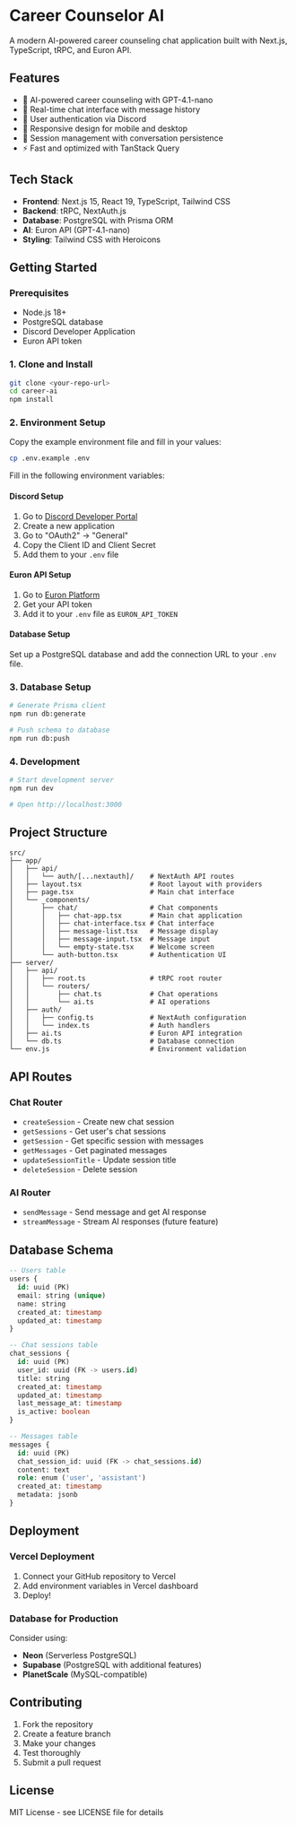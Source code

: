 # Career Counselor AI

A modern AI-powered career counseling chat application built with Next.js, TypeScript, tRPC, and Euron API.

## Features

- 🤖 AI-powered career counseling with GPT-4.1-nano
- 💬 Real-time chat interface with message history
- 👤 User authentication via Discord
- 📱 Responsive design for mobile and desktop
- 🔄 Session management with conversation persistence
- ⚡ Fast and optimized with TanStack Query

## Tech Stack

- **Frontend**: Next.js 15, React 19, TypeScript, Tailwind CSS
- **Backend**: tRPC, NextAuth.js
- **Database**: PostgreSQL with Prisma ORM
- **AI**: Euron API (GPT-4.1-nano)
- **Styling**: Tailwind CSS with Heroicons

## Getting Started

### Prerequisites

- Node.js 18+
- PostgreSQL database
- Discord Developer Application
- Euron API token

### 1. Clone and Install

```bash
git clone <your-repo-url>
cd career-ai
npm install
```

### 2. Environment Setup

Copy the example environment file and fill in your values:

```bash
cp .env.example .env
```

Fill in the following environment variables:

#### Discord Setup
1. Go to [Discord Developer Portal](https://discord.com/developers/applications)
2. Create a new application
3. Go to "OAuth2" → "General"
4. Copy the Client ID and Client Secret
5. Add them to your `.env` file

#### Euron API Setup
1. Go to [Euron Platform](https://euron.one)
2. Get your API token
3. Add it to your `.env` file as `EURON_API_TOKEN`

#### Database Setup
Set up a PostgreSQL database and add the connection URL to your `.env` file.

### 3. Database Setup

```bash
# Generate Prisma client
npm run db:generate

# Push schema to database
npm run db:push
```

### 4. Development

```bash
# Start development server
npm run dev

# Open http://localhost:3000
```

## Project Structure

```
src/
├── app/
│   ├── api/
│   │   └── auth/[...nextauth]/    # NextAuth API routes
│   ├── layout.tsx                 # Root layout with providers
│   ├── page.tsx                   # Main chat interface
│   └── _components/
│       ├── chat/                  # Chat components
│       │   ├── chat-app.tsx       # Main chat application
│       │   ├── chat-interface.tsx # Chat interface
│       │   ├── message-list.tsx   # Message display
│       │   ├── message-input.tsx  # Message input
│       │   └── empty-state.tsx    # Welcome screen
│       └── auth-button.tsx        # Authentication UI
├── server/
│   ├── api/
│   │   ├── root.ts                # tRPC root router
│   │   └── routers/
│   │       ├── chat.ts            # Chat operations
│   │       └── ai.ts              # AI operations
│   ├── auth/
│   │   ├── config.ts              # NextAuth configuration
│   │   └── index.ts               # Auth handlers
│   ├── ai.ts                      # Euron API integration
│   └── db.ts                      # Database connection
└── env.js                         # Environment validation
```

## API Routes

### Chat Router
- `createSession` - Create new chat session
- `getSessions` - Get user's chat sessions
- `getSession` - Get specific session with messages
- `getMessages` - Get paginated messages
- `updateSessionTitle` - Update session title
- `deleteSession` - Delete session

### AI Router
- `sendMessage` - Send message and get AI response
- `streamMessage` - Stream AI responses (future feature)

## Database Schema

```sql
-- Users table
users {
  id: uuid (PK)
  email: string (unique)
  name: string
  created_at: timestamp
  updated_at: timestamp
}

-- Chat sessions table
chat_sessions {
  id: uuid (PK)
  user_id: uuid (FK -> users.id)
  title: string
  created_at: timestamp
  updated_at: timestamp
  last_message_at: timestamp
  is_active: boolean
}

-- Messages table
messages {
  id: uuid (PK)
  chat_session_id: uuid (FK -> chat_sessions.id)
  content: text
  role: enum ('user', 'assistant')
  created_at: timestamp
  metadata: jsonb
}
```

## Deployment

### Vercel Deployment

1. Connect your GitHub repository to Vercel
2. Add environment variables in Vercel dashboard
3. Deploy!

### Database for Production

Consider using:
- **Neon** (Serverless PostgreSQL)
- **Supabase** (PostgreSQL with additional features)
- **PlanetScale** (MySQL-compatible)

## Contributing

1. Fork the repository
2. Create a feature branch
3. Make your changes
4. Test thoroughly
5. Submit a pull request

## License

MIT License - see LICENSE file for details
